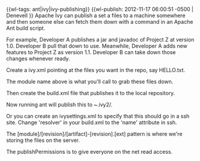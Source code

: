 {{wl-tags: ant|ivy|ivy-publishing}}
{{wl-publish: 2012-11-17 06:00:51 -0500 | Denevell }}
Apache Ivy can publish a set a files to a machine somewhere and then someone else can fetch them down with a command in an Apache Ant build script.

For example, Developer A publishes a jar and javadoc of Project Z at version 1.0. Developer B pull that down to use. Meanwhile, Developer A adds new features to Project Z as version 1.1. Developer B can take down those changes whenever ready.

Create a ivy.xml pointing at the files you want in the repo, say HELLO.txt.

  <ivy-module version="2.0">
    <info organisation="denevell" module="ivytest"/>
    <publications>
      <artifact name="HELLO" ext="txt" type="doc"/>
    </publications>
  </ivy-module>

The module name above is what you'll call to grab these files down.

Then create the build.xml file that publishes it to the local repository.

  <project name="ivytest" default="publish" xmlns:ivy="antlib:org.apache.ivy.ant">
    <target name="publish" description="Publishing">
        <ivy:resolve/>
        <ivy:publish pubrevision="1.1" status="release" resolver="local"  overwrite="true" update="true">
            <artifacts pattern="[artifact].[ext]"/>
        </ivy:publish>
    </target>
  </project>

Now running ant will publish this to ~.ivy2/.

Or you can create an ivysettings.xml to specify that this should go in a ssh site. Change 'resolver' in your build.xml to the 'name' attribute in ssh.

  <ivysettings> 
    <resolvers>
      <ssh name="ssh" publishPermission="0644"
        <artifact pattern="ssh://remoteusername@example.org:1234/your/remote/path/[organisation]/[module]/[revision]/[artifact]-[revision].[ext]" />
        <ivy      pattern="ssh://remoteusername@example.org:1234/your/remote/oath/[organisation]/[module]/[revision]/ivy-[revision].[ext]" />
        </ssh>
      </resolvers>
  </ivysettings>

The [module]/[revision]/[artifact]-[revision].[ext] pattern is where we're storing the files on the server.

The publishPermissions is to give everyone on the net read access.
